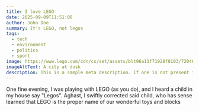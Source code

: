 ```yaml
---
title: I love LEGO
date: 2025-09-09T11:51:00
author: John Doe
summary: It's LEGO, not legos
tags:
  - tech
  - environment
  - politics
  - sport
image: https://www.lego.com/cdn/cs/set/assets/blt96a11f71928f8103/72046_Prod_en-gb.png?format=webply&fit=bounds&quality=75&width=800&height=800&dpr=1
imageAltText: A city at dusk
description: This is a sample meta description. If one is not present in your page/post's front matter, the default settings.description will be used instead.
---
```

One fine evening, I was playing with LEGO (as you do), and I heard a child in my house say "Legos". Aghast, I swiftly corrected said child, who has sense learned that LEGO is the proper name of our wonderful toys and blocks
